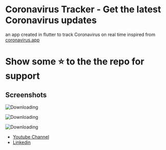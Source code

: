 # Coronavirus Tracker - Get the latest Coronavirus updates

an app created in flutter to track Coronavirus on real time 
inspired from [coronavirus.app](https://coronavirus.app/)
 
 # Show some ⭐ to the the repo for support

## Screenshots


![Downloading](https://i.imgur.com/d5FMmSN.png)


![Downloading](https://i.imgur.com/RV4T1pN.png)


![Downloading](https://i.imgur.com/Wg76Nim.png)

- [Youtube Channel](https://www.youtube.com/c/XSLAYERTN)
- [Linkedin](https://www.linkedin.com/in/x-slayer/)
